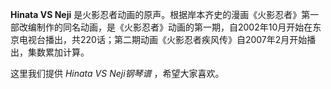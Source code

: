 

**Hinata VS Neji**
是火影忍者动画的原声。根据岸本齐史的漫画《火影忍者》第一部改编制作的同名动画，是《火影忍者》动画的第一期，自2002年10月开始在东京电视台播出，共220话；第二期动画《火影忍者疾风传》自2007年2月开始播出，集数累加计算。

  
这里我们提供 _Hinata VS Neji钢琴谱_ ，希望大家喜欢。

